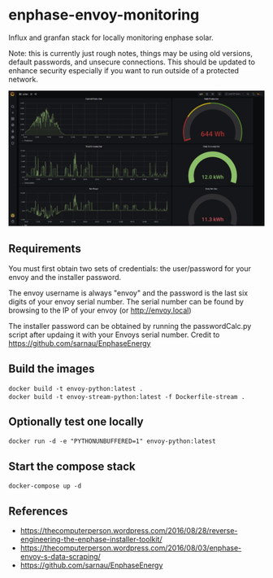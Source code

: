 # enphase-envoy-monitoring
Influx and granfan stack for locally monitoring enphase solar.

Note: this is currently just rough notes, things may be using old versions, default passwords, and unsecure connections.  This should be updated
to enhance security especially if you want to run outside of a protected network.

<img src="images/solar-overview.png">


## Requirements
You must first obtain two sets of credentials: the user/password for your envoy and the installer password.

The envoy username is always "envoy" and the password is the last six digits of your envoy serial number.  The serial number can be found by browsing to the IP of your envoy (or http://envoy.local) 

The installer password can be obtained by running the passwordCalc.py script after updaing it with your Envoys serial number. Credit to https://github.com/sarnau/EnphaseEnergy

## Build the images 
```
docker build -t envoy-python:latest .
docker build -t envoy-stream-python:latest -f Dockerfile-stream .
```

## Optionally test one locally
```
docker run -d -e "PYTHONUNBUFFERED=1" envoy-python:latest
```

## Start the compose stack
```
docker-compose up -d
```

## References
* https://thecomputerperson.wordpress.com/2016/08/28/reverse-engineering-the-enphase-installer-toolkit/
* https://thecomputerperson.wordpress.com/2016/08/03/enphase-envoy-s-data-scraping/
* https://github.com/sarnau/EnphaseEnergy

